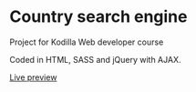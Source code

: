 # Country search engine

Project for Kodilla Web developer course

Coded in HTML, SASS and jQuery with AJAX.

[Live preview](https://thortila.github.io/countrySearch/)
